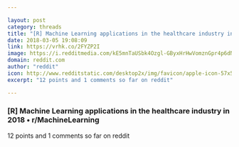 ```yaml
---

layout: post
category: threads
title: "[R] Machine Learning applications in the healthcare industry in 2018"
date: 2018-03-05 19:08:09
link: https://vrhk.co/2FYZP2I
image: https://i.redditmedia.com/kE5mnTaUSbk4Ozgl-GByxHrHwVomznGpr4p6dNNTEqw.jpg?w=320&s=261cc477dedd1facd59ac9593e9956ac
domain: reddit.com
author: "reddit"
icon: http://www.redditstatic.com/desktop2x/img/favicon/apple-icon-57x57.png
excerpt: "12 points and 1 comments so far on reddit"

---
```


### [R] Machine Learning applications in the healthcare industry in 2018 • r/MachineLearning

12 points and 1 comments so far on reddit